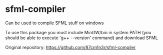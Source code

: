 # sfml-compiler

Can be used to compile SFML stuff on windows

To use this package you must include MinGW/bin in system PATH (you should be able to execute 'g++ --version' command) and download SFML

Original repository: https://github.com/87cm1n3r/sfml-compiler
